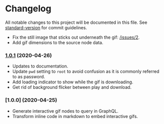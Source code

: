 # Changelog

All notable changes to this project will be documented in this file. See [standard-version](https://github.com/conventional-changelog/standard-version) for commit guidelines.


* Fix the still image that sticks out underneath the gif:
  [/issues/2](https://github.com/cbillowes/gatsby-remark-interactive-gifs/issues/2).
* Add gif dimensions to the source node data.

### [1.0.1](https://github.com/cbillowes/gatsby-remark-interactive-gifs/compare/v1.0.0...v1.0.1) (2020-04-26)
* Updates to documentation.
* Update `pwd` setting to `root` to avoid confusion as it is commonly referred to as password.
* Add loading indicator to show while the gif is downloading.
* Get rid of background flicker between play and download.

### [1.0.0] (2020-04-25)

* Generate interactive gif nodes to query in GraphQL.
* Transform inline code in markdown to embed interactive gifs.
